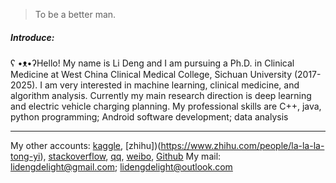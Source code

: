 

> To be a better man.

##### Introduce:
ʕ •ᴥ•ʔHello!
My name is Li Deng and I am pursuing a Ph.D. in Clinical Medicine at West China Clinical Medical College, Sichuan University (2017-2025).
I am very interested in machine learning, clinical medicine, and algorithm analysis. Currently my main research direction is deep learning and electric vehicle charging planning.
My professional skills are C++, java, python programming; Android software development; data analysis

-----
My other accounts: [kaggle](https://www.zhihu.com/people/la-la-la-tong-yi), [zhihu])(https://www.zhihu.com/people/la-la-la-tong-yi), [stackoverflow](https://stackoverflow.com/users/10670319/user10670319), [qq](1178832862@qq.mail), [weibo](http://weibo.com/Leconade), [Github](https://github.LiDelight.com)
My mail: lidengdelight@gmail.com; lidengdelight@outlook.com


